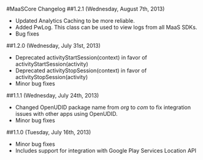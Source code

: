 #MaaSCore Changelog
##1.2.1 (Wednesday, August 7th, 2013)
 * Updated Analytics Caching to be more reliable.
 * Added PwLog. This class can be used to view logs from all MaaS SDKs.
 * Bug fixes

##1.2.0 (Wednesday, July 31st, 2013)
 * Deprecated activityStartSession(context) in favor of activityStartSession(activity)
 * Deprecated activityStopSession(context) in favor of activityStopSession(activity)
 * Minor bug fixes

##1.1.1 (Wednesday, July 24th, 2013)
 * Changed OpenUDID package name from *org* to *com* to fix integration issues with other apps using OpenUDID.
 * Minor bug fixes

##1.1.0 (Tuesday, July 16th, 2013)
 * Minor bug fixes
 * Includes support for integration with Google Play Services Location API